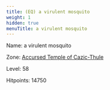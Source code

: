 ```yaml
---
title: (EQ) a virulent mosquito
weight: 1
hidden: true
menuTitle: a virulent mosquito
---
```


Name: a virulent mosquito


Zone: [Accursed Temple of Cazic-Thule](/en/eq/exploration/accursed_temple_of_cazicthule)

Level: 58

Hitpoints: 14750